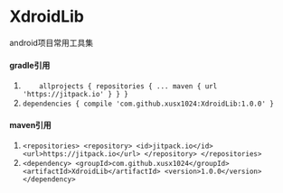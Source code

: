 # XdroidLib

android项目常用工具集

#### gradle引用 ####
1. `	allprojects {
		repositories {
			...
			maven { url 'https://jitpack.io' }
		}
	}`
2. `dependencies {
	        compile 'com.github.xusx1024:XdroidLib:1.0.0'
	}`
  
#### maven引用 ####
1. `<repositories>
		<repository>
		    <id>jitpack.io</id>
		    <url>https://jitpack.io</url>
		</repository>
	</repositories>`
2. `<dependency>
	    <groupId>com.github.xusx1024</groupId>
	    <artifactId>XdroidLib</artifactId>
	    <version>1.0.0</version>
	</dependency>`
